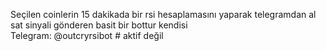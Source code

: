 Seçilen coinlerin 15 dakikada bir rsi hesaplamasını yaparak telegramdan al sat sinyali gönderen basit bir bottur kendisi                
Telegram: @outcryrsibot # aktif değil 
